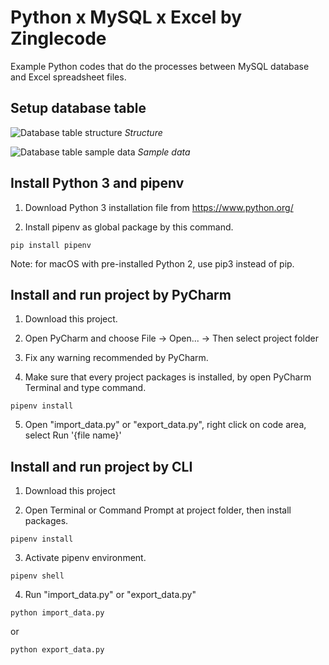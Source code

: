 # Python x MySQL x Excel by Zinglecode
 
Example Python codes that do the processes between MySQL database and Excel spreadsheet files.

## Setup database table

![Database table structure](https://raw.githubusercontent.com/potchangelo/python-mysql-excel-1/dev/snapshots/db-table-structure.png?token=AC32DU3FQXPZQTWUTPCOUTTAVDU4I "Database table structure")
*Structure*

![Database table sample data](https://raw.githubusercontent.com/potchangelo/python-mysql-excel-1/dev/snapshots/db-table-data.png?token=AC32DU2GRDIWEPS42KOMO6DAVDU6G "Database table sample data")
*Sample data*

## Install Python 3 and pipenv

1. Download Python 3 installation file from https://www.python.org/

2. Install pipenv as global package by this command.

```
pip install pipenv
```

Note: for macOS with pre-installed Python 2, use pip3 instead of pip.

## Install and run project by PyCharm

1. Download this project.

2. Open PyCharm and choose File -> Open... -> Then select project folder

3. Fix any warning recommended by PyCharm.

4. Make sure that every project packages is installed, by open PyCharm Terminal and type command.

```
pipenv install
```

5. Open "import_data.py" or "export_data.py", right click on code area, select Run '{file name}'

## Install and run project by CLI

1. Download this project

2. Open Terminal or Command Prompt at project folder, then install packages.

```
pipenv install
```

3. Activate pipenv environment.

```
pipenv shell
```

4. Run "import_data.py" or "export_data.py"

```
python import_data.py
```

or 

```
python export_data.py
```
